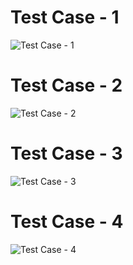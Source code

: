 # Test Case - 1
![Test Case - 1](https://user-images.githubusercontent.com/39006577/115017392-17885c80-9ed4-11eb-8874-3377084e5828.png)
# Test Case - 2
![Test Case - 2](https://user-images.githubusercontent.com/39006577/115017411-1ce5a700-9ed4-11eb-8c90-cec4ed91f831.png)
# Test Case - 3
![Test Case - 3](https://user-images.githubusercontent.com/39006577/115017426-20792e00-9ed4-11eb-8b0c-f3336d0b83dd.png)
# Test Case - 4
![Test Case - 4](https://user-images.githubusercontent.com/39006577/115017432-253de200-9ed4-11eb-8745-e0eb0d428b07.png)
